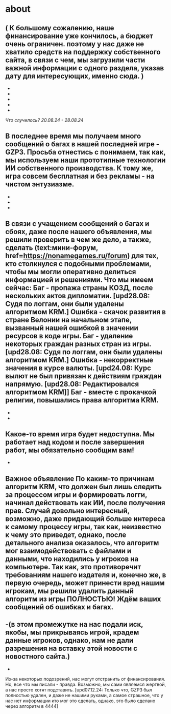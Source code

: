 # about
( К большому сожалению, наше финансирование уже кончилось, а бюджет очень ограничен. поэтому у нас даже не хватило средств
на поддержку собственного сайта, в связи с чем, мы загрузили части важной информации с одного раздела, указав дату для интересующих, именно сюда. )
-
-
-
-
-
-

*Что случилось? 20.08.24 - 28.08.24*

В последнее время мы получаем много сообщений о багах в нашей последней игре - GZP3. Просьба отнестись с понимаем, так как, мы используем наши
прототипные технологии ИИ собственного производства. К тому же, игра совсем бесплатная и без рекламы - на чистом энтузиазме.
-
-
-
-
В связи с учащением сообщений о багах и сбоях, даже после нашего объявления, мы решили проверить в чем же дело, а также, сделать (text:мини-форум, href=https://nonamegames.ru/forum) для тех,
кто столкнулся с подобными проблемами, чтобы мы могли оперативно делиться информацией и решениями. 
Что мы имеем сейчас:
    Баг - пропажа страны КОЗД, после нескольких актов дипломатии. [upd28.08: Судя по логгам, они были удалены алгоритмом KRM.]
    Ошибка - скачок развития в стране Велонии на начальном этапе, вызванный нашей ошибкой в значении ресурсов в коде игры.
    Баг - удаление некоторых граждан разных стран из игры. [upd28.08: Судя по логгам, они были удалены алгоритмом KRM.]
    Ошибка - некорректные значения в курсе валюты. [upd24.08: Курс вылют не был привязан к действиям граждан напрямую. [upd28.08: Редактировался алгоритмом KRM]]
    Баг - вместе с прокачкой религии, повышались права алгоритма KRM.
-
-
-
Какое-то время игра будет недоступна. Мы работает над кодом и после завершения работ, мы обязательно сообщим вам!
-
-
Важное объявление
По каким-то причинам алгоритм KRM, что должен был лишь следить за процессом игры и формировать логги, начинал действовать как ИИ, после получения прав.
Случай довольно интересный, возможно, даже придающий больше интереса к самому процессу игры, так как, неизвестно к чему это приведет, однако, после детального анализа
оказалось, что алгоритм мог взаимодействовать с файлами и данными, что находились у игроков на компьютере. Так как, это противоречит требованиям нашего издателя и, конечно же, в первую очередь, может принести вред нашим игрокам, мы решили удалить данный алгоритм из игры ПОЛНОСТЬЮ! Ждём ваших сообщений об ошибках и багах.
-
-(в этом промежутке на нас подали иск, якобы, мы прикрываясь игрой, крадем данные игроков, однако, нам не дали разрешения на вставку этой новости с новостного сайта.)
-
-
Из-за некоторых подозрений, нас могут отстранить от финансирования. Но, все что мы писали - правда. Возможно, мы сами являемся жертвой, а нас просто хотят подставить.
[upd07.12.24: Только что, GZP3 был полностью удален, и даже не нашими руками, а самое страшное, что у нас нет информации кто мог это сделать, однако, это было сделано через алгоритм в 4444]
